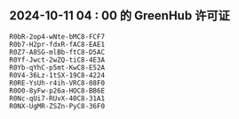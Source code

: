 ## 2024-10-11 04 : 00 的 GreenHub 许可证
```
R0bR-2op4-wNte-bMC8-FCF7
R0b7-H2pr-fdxR-fAC8-EAE1
R0Z7-A8SG-mlBb-ftC8-D5AC
R0Yf-Jwct-2wZQ-tiC8-4E3A
R0Yb-qYhC-p5mt-KwC8-E52A
R0V4-36Lz-1tSX-19C8-4224
R0RE-YsUh-r4ih-VRC8-08F0
R0O0-8yFw-p26a-HOC8-BB6E
R0Nc-qUi7-RUvX-40C8-31A1
R0NX-UgMR-ZSZn-PyC8-36F0
```
